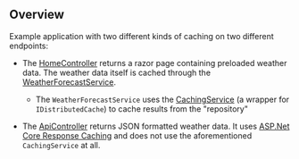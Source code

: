 ﻿## Overview

Example application with two different kinds of caching on two different endpoints:

* The [HomeController](./CachingExample.Web/Controllers/HomeController.cs) returns a razor page containing preloaded
  weather data. The weather data itself is cached through
  the [WeatherForecastService](./CachingExample.ApplicationCore/Services/WeatherForecastService.cs).
    * The `WeatherForecastService` uses
      the [CachingService](./CachingExample.ApplicationCore/Services/CachingService.cs) (a wrapper
      for `IDistributedCache`) to cache results from the "repository"

* The [ApiController](./CachingExample.Web/Controllers/ApiController.cs) returns JSON formatted weather data. It
  uses [ASP.Net Core Response Caching]() and does not use the aforementioned `CachingService` at all.